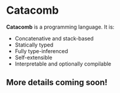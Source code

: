 # Catacomb

**Catacomb** is a programming language. It is:
 * Concatenative and stack-based
 * Statically typed
 * Fully type-inferenced
 * Self-extensible
 * Interpretable and optionally compilable

## More details coming soon!
